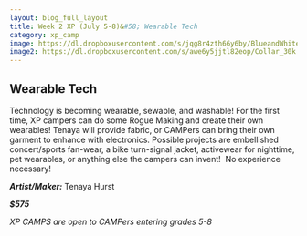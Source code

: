```yaml
---
layout: blog_full_layout
title: Week 2 XP (July 5-8)&#58; Wearable Tech
category: xp_camp
image: https://dl.dropboxusercontent.com/s/jqg8r4zth66y6by/BlueandWhiteSocks_15k.jpg?dl=0
image2: https://dl.dropboxusercontent.com/s/awe6y5jjtl82eop/Collar_30k.jpg?dl=0
---
```


## Wearable Tech

Technology is becoming wearable, sewable, and washable! For the first time, XP campers can do some Rogue Making and create their own wearables! Tenaya will provide fabric, or CAMPers can bring their own garment to enhance with electronics. Possible projects are embellished concert/sports fan-wear, a bike turn-signal jacket, activewear for nighttime, pet wearables, or anything else the campers can invent!  No experience necessary!



**_Artist/Maker:_** Tenaya Hurst

**_$575_**

*XP CAMPS are open to CAMPers entering grades 5-8*
